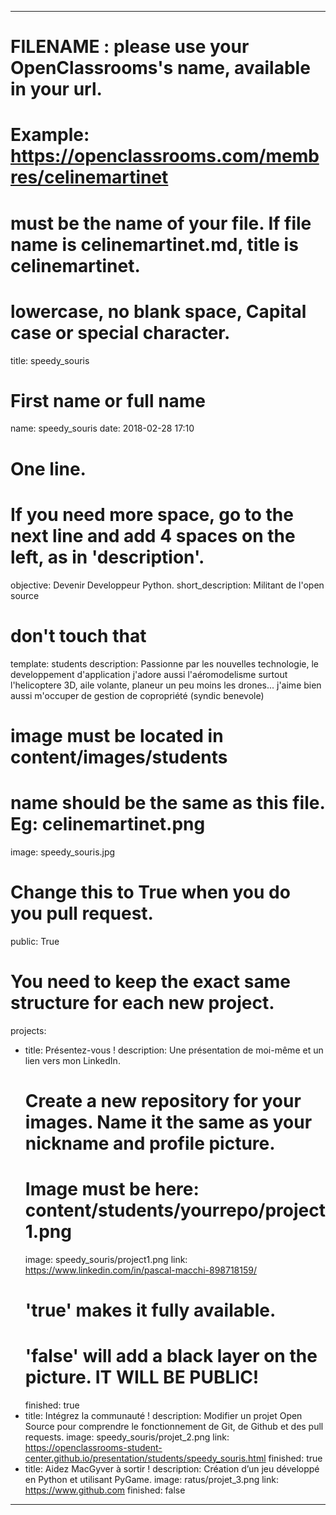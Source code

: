 ---

# FILENAME : please use your OpenClassrooms's name, available in your url.
# Example: https://openclassrooms.com/membres/celinemartinet
# must be the name of your file. If file name is celinemartinet.md, title is celinemartinet.
# lowercase, no blank space, Capital case or special character.
title: speedy_souris

# First name or full name
name: speedy_souris
date: 2018-02-28 17:10

# One line.
# If you need more space, go to the next line and add 4 spaces on the left, as in 'description'.
objective: Devenir Developpeur Python.
short_description: Militant de l'open source

# don't touch that
template: students
description:
    Passionne par les nouvelles technologie, le developpement d'application
    j'adore aussi l'aéromodelisme surtout l'helicoptere 3D, aile volante, 
    planeur un peu moins les drones...
    j'aime bien aussi m'occuper de gestion de copropriété (syndic benevole)
    

# image must be located in content/images/students
# name should be the same as this file. Eg: celinemartinet.png
image: speedy_souris.jpg

# Change this to True when you do you pull request.
public: True

# You need to keep the exact same structure for each new project.
projects:
  - title: Présentez-vous !
    description: Une présentation de moi-même et un lien vers mon LinkedIn.
    # Create a new repository for your images. Name it the same as your nickname and profile picture.
    # Image must be here: content/students/yourrepo/project1.png
    image: speedy_souris/project1.png
    link: https://www.linkedin.com/in/pascal-macchi-898718159/
    # 'true' makes it fully available.
    # 'false' will add a black layer on the picture. IT WILL BE PUBLIC!
    finished: true
  - title: Intégrez la communauté !
    description: Modifier un projet Open Source pour comprendre le fonctionnement de Git, de Github et des pull requests. 
    image: speedy_souris/projet_2.png
    link: https://openclassrooms-student-center.github.io/presentation/students/speedy_souris.html
    finished: true
  - title: Aidez MacGyver à sortir !
    description: Création d’un jeu développé en Python et utilisant PyGame.
    image: ratus/projet_3.png
    link: https://www.github.com
    finished: false
---